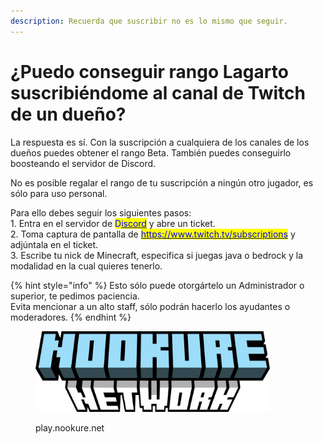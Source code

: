 ```yaml
---
description: Recuerda que suscribir no es lo mismo que seguir.
---
```


# ¿Puedo conseguir rango Lagarto suscribiéndome al canal de Twitch de un dueño?

La respuesta es sí. Con la suscripción a cualquiera de los canales de los dueños puedes obtener el rango Beta. También puedes conseguirlo boosteando el servidor de Discord.

No es posible regalar el rango de tu suscripción a ningún otro jugador, es sólo para uso personal.

Para ello debes seguir los siguientes pasos:\
1\. Entra en el servidor de <mark style="color:blue;">D</mark>[<mark style="color:blue;">iscord</mark>](https://discord.minearte.net/) y abre un ticket.\
2\. Toma captura de pantalla de [<mark style="color:blue;">https://www.twitch.tv/subscriptions</mark>](https://www.twitch.tv/subscriptions) y adjúntala en el ticket.\
3\. Escribe tu nick de Minecraft, especifica si juegas java o bedrock y la modalidad en la cual quieres tenerlo.

{% hint style="info" %}
Esto sólo puede otorgártelo un Administrador o superior, te pedimos paciencia.\
Evita mencionar a un alto staff, sólo podrán hacerlo los ayudantes o moderadores.
{% endhint %}

<figure><img src="../.gitbook/assets/image (12).png" alt="" width="375"><figcaption><p>play.nookure.net</p></figcaption></figure>
